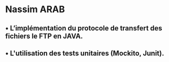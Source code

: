 # Nassim ARAB
## • L’implémentation du protocole de transfert des fichiers le FTP en JAVA. 
## • L'utilisation des tests unitaires (Mockito, Junit).
